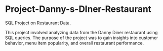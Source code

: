 # Project-Danny-s-DIner-Restaurant
SQL Project on Restaurant Data.

This project involved analyzing data from the Danny Diner restaurant using SQL queries. The purpose of the project was to gain insights into customer behavior, menu item popularity, and overall restaurant performance.
